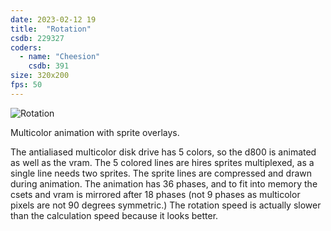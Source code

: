 ```yaml
---
date: 2023-02-12 19
title:  "Rotation"
csdb: 229327
coders:
  - name: "Cheesion"
    csdb: 391
size: 320x200
fps: 50
---
```

![Rotation](/c64wrd/graffity/justinblue/rotation.png)

Multicolor animation with sprite overlays.

<!--more-->

The antialiased multicolor disk drive has 5 colors, so the d800 is animated as well as the vram. The 5 colored lines are hires sprites multiplexed, as a single line needs two sprites. The sprite lines are compressed and drawn during animation. The animation has 36 phases, and to fit into memory the csets and vram is mirrored after 18 phases (not 9 phases as multicolor pixels are not 90 degrees symmetric.) The rotation speed is actually slower than the calculation speed because it looks better.
